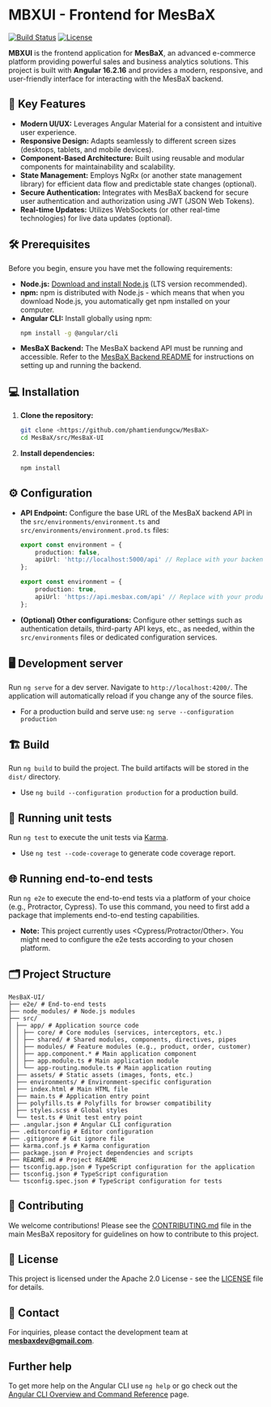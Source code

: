 # MBXUI - Frontend for MesBaX

[![Build Status](https://img.shields.io/badge/build-passing-brightgreen.svg)](<LINK_TO_YOUR_CI/CD_BUILD_STATUS>)
[![License](https://img.shields.io/badge/License-Apache%202.0-blue.svg)](LICENSE)

**MBXUI** is the frontend application for **MesBaX**, an advanced e-commerce platform providing powerful sales and business analytics solutions. This project is built with **Angular 16.2.16** and provides a modern, responsive, and user-friendly interface for interacting with the MesBaX backend.

## 🚀 Key Features

*   **Modern UI/UX:** Leverages Angular Material for a consistent and intuitive user experience.
*   **Responsive Design:** Adapts seamlessly to different screen sizes (desktops, tablets, and mobile devices).
*   **Component-Based Architecture:** Built using reusable and modular components for maintainability and scalability.
*   **State Management:** Employs NgRx (or another state management library) for efficient data flow and predictable state changes (optional).
*   **Secure Authentication:** Integrates with MesBaX backend for secure user authentication and authorization using JWT (JSON Web Tokens).
*   **Real-time Updates:** Utilizes WebSockets (or other real-time technologies) for live data updates (optional).

## 🛠️ Prerequisites

Before you begin, ensure you have met the following requirements:

*   **Node.js:** [Download and install Node.js](https://nodejs.org/) (LTS version recommended).
*   **npm:** npm is distributed with Node.js - which means that when you download Node.js, you automatically get npm installed on your computer.
*   **Angular CLI:** Install globally using npm:
    ```bash
    npm install -g @angular/cli
    ```
*   **MesBaX Backend:** The MesBaX backend API must be running and accessible. Refer to the [MesBaX Backend README](<LINK_TO_MESBAX_BACKEND_README>) for instructions on setting up and running the backend.

## 💻 Installation

1. **Clone the repository:**

    ```bash
    git clone <https://github.com/phamtiendungcw/MesBaX>
    cd MesBaX/src/MesBaX-UI
    ```

2. **Install dependencies:**

    ```bash
    npm install
    ```

## ⚙️ Configuration

*   **API Endpoint:** Configure the base URL of the MesBaX backend API in the `src/environments/environment.ts` and `src/environments/environment.prod.ts` files:
    ```typescript
    export const environment = {
        production: false,
        apiUrl: 'http://localhost:5000/api' // Replace with your backend API URL
    };

    export const environment = {
        production: true,
        apiUrl: 'https://api.mesbax.com/api' // Replace with your production backend API URL
    };
    ```
*   **(Optional) Other configurations:** Configure other settings such as authentication details, third-party API keys, etc., as needed, within the `src/environments` files or dedicated configuration services.

## 🖥️ Development server

Run `ng serve` for a dev server. Navigate to `http://localhost:4200/`. The application will automatically reload if you change any of the source files.

*   For a production build and serve use: `ng serve --configuration production`

## 🏗️ Build

Run `ng build` to build the project. The build artifacts will be stored in the `dist/` directory.

*   Use `ng build --configuration production` for a production build.

## 🧪 Running unit tests

Run `ng test` to execute the unit tests via [Karma](https://karma-runner.github.io).

*   Use `ng test --code-coverage` to generate code coverage report.

## 🌐 Running end-to-end tests

Run `ng e2e` to execute the end-to-end tests via a platform of your choice (e.g., Protractor, Cypress). To use this command, you need to first add a package that implements end-to-end testing capabilities.

*   **Note:** This project currently uses <Cypress/Protractor/Other>. You might need to configure the e2e tests according to your chosen platform.

## 🗂️ Project Structure

```plaintext
MesBaX-UI/
├── e2e/ # End-to-end tests
├── node_modules/ # Node.js modules
├── src/
│ ├── app/ # Application source code
│ │ ├── core/ # Core modules (services, interceptors, etc.)
│ │ ├── shared/ # Shared modules, components, directives, pipes
│ │ ├── modules/ # Feature modules (e.g., product, order, customer)
│ │ ├── app.component.* # Main application component
│ │ ├── app.module.ts # Main application module
│ │ └── app-routing.module.ts # Main application routing
│ ├── assets/ # Static assets (images, fonts, etc.)
│ ├── environments/ # Environment-specific configuration
│ ├── index.html # Main HTML file
│ ├── main.ts # Application entry point
│ ├── polyfills.ts # Polyfills for browser compatibility
│ ├── styles.scss # Global styles
│ └── test.ts # Unit test entry point
├── .angular.json # Angular CLI configuration
├── .editorconfig # Editor configuration
├── .gitignore # Git ignore file
├── karma.conf.js # Karma configuration
├── package.json # Project dependencies and scripts
├── README.md # Project README
├── tsconfig.app.json # TypeScript configuration for the application
├── tsconfig.json # TypeScript configuration
└── tsconfig.spec.json # TypeScript configuration for tests
```

## 🤝 Contributing

We welcome contributions! Please see the [CONTRIBUTING.md](CONTRIBUTING.md) file in the main MesBaX repository for guidelines on how to contribute to this project.

## 📜 License

This project is licensed under the Apache 2.0 License - see the [LICENSE](LICENSE) file for details.

## 📧 Contact
For inquiries, please contact the development team at **[mesbaxdev@gmail.com](mailto:mesbaxdev@gmail.com)**.

## Further help

To get more help on the Angular CLI use `ng help` or go check out the [Angular CLI Overview and Command Reference](https://angular.io/cli) page.
